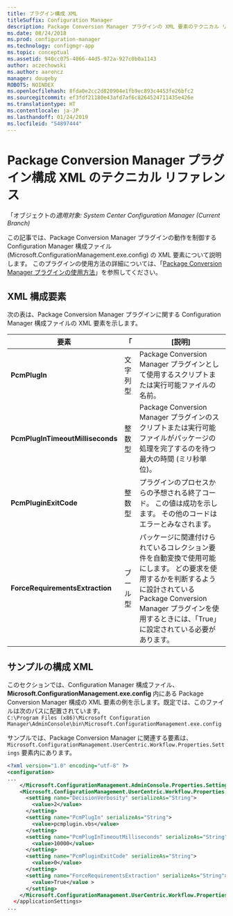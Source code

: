 ```yaml
---
title: プラグイン構成 XML
titleSuffix: Configuration Manager
description: Package Conversion Manager プラグインの XML 要素のテクニカル リファレンス。
ms.date: 08/24/2018
ms.prod: configuration-manager
ms.technology: configmgr-app
ms.topic: conceptual
ms.assetid: 940cc075-4066-44d5-972a-927c0b0a1143
author: aczechowski
ms.author: aaroncz
manager: dougeby
ROBOTS: NOINDEX
ms.openlocfilehash: 8fda0e2cc2d820904e1fb9ec893c4453fe26bfc2
ms.sourcegitcommit: ef3fdf21180e43afd7af6c8264524711435e426e
ms.translationtype: HT
ms.contentlocale: ja-JP
ms.lasthandoff: 01/24/2019
ms.locfileid: "54897444"
---
```

# <a name="technical-reference-for-the-package-conversion-manager-plug-in-configuration-xml"></a>Package Conversion Manager プラグイン構成 XML のテクニカル リファレンス

「オブジェクトの*適用対象: System Center Configuration Manager (Current Branch)*

<!--1357861-->

この記事では、Package Conversion Manager プラグインの動作を制御する Configuration Manager 構成ファイル (Microsoft.ConfigurationManagement.exe.config) の XML 要素について説明します。 このプラグインの使用方法の詳細については、「[Package Conversion Manager プラグインの使用方法](/sccm/apps/pcm/how-to-use-plug-in)」を参照してください。



## <a name="xml-configuration-elements"></a>XML 構成要素

次の表は、Package Conversion Manager プラグインに関する Configuration Manager 構成ファイルの XML 要素を示します。

|要素  |「  |[説明]  |
|---------|---------|---------|
|**PcmPlugIn**|文字列型|Package Conversion Manager プラグインとして使用するスクリプトまたは実行可能ファイルの名前。|
|**PcmPlugInTimeoutMilliseconds**|整数型|Package Conversion Manager プラグインのスクリプトまたは実行可能ファイルがパッケージの処理を完了するのを待つ最大の時間 (ミリ秒単位)。|
|**PcmPluginExitCode**|整数型|プラグインのプロセスからの予想される終了コード。 この値は成功を示します。 その他のコードはエラーとみなされます。|
|**ForceRequirementsExtraction**|ブール型|パッケージに関連付けられているコレクション要件を自動変換で使用可能にします。 どの要求を使用するかを判断するように設計されている Package Conversion Manager プラグインを使用するときには、「True」に設定されている必要があります。|



## <a name="sample-configuration-xml"></a>サンプルの構成 XML

このセクションでは、Configuration Manager 構成ファイル、**Microsoft.ConfigurationManagement.exe.config** 内にある Package Conversion Manager 構成の XML 要素の例を示します。既定では、このファイルは次のパスに配置されています。  
`C:\Program Files (x86)\Microsoft Configuration Manager\AdminConsole\bin\Microsoft.ConfigurationManagement.exe.config`

サンプルでは、Package Conversion Manager に関連する要素は、`Microsoft.ConfigurationManagement.UserCentric.Workflow.Properties.Settings` 要素内にあります。

``` XML
<?xml version="1.0" encoding="utf-8" ?>
<configuration>
...
    </Microsoft.ConfigurationManagement.AdminConsole.Properties.Settings>
    <Microsoft.ConfigurationManagement.UserCentric.Workflow.Properties.Settings>
      <setting name="DecisionVerbosity" serializeAs="String">
        <value>2</value>
      </setting>
      <setting name="PcmPlugIn" serializeAs="String">
        <value>pcmplugin.vbs</value>
      </setting>
      <setting name="PcmPlugInTimeoutMilliseconds" serializeAs="String">
        <value>10000</value>
      </setting>
      <setting name="PcmPluginExitCode" serializeAs="String">
        <value>0</value>
      </setting>
      <setting name="ForceRequirementsExtraction" serializeAs="String">
        <value>True</value >
      </setting>
    </Microsoft.ConfigurationManagement.UserCentric.Workflow.Properties.Settings>
  </applicationSettings>
...
```

